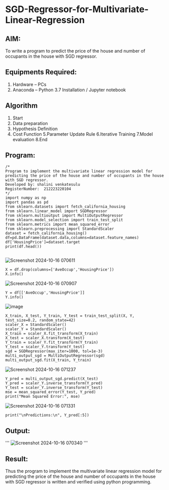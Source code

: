 # SGD-Regressor-for-Multivariate-Linear-Regression

## AIM:
To write a program to predict the price of the house and number of occupants in the house with SGD regressor.

## Equipments Required:
1. Hardware – PCs
2. Anaconda – Python 3.7 Installation / Jupyter notebook

## Algorithm
1. Start
2. Data preparation
3. Hypothesis Definition
4. Cost Function
5.Parameter Update Rule
6.Iterative Training
7.Model evaluation
8.End

## Program:
```
/*
Program to implement the multivariate linear regression model for predicting the price of the house and number of occupants in the house with SGD regressor.
Developed by: shalini venkatesulu
RegisterNumber:  212223220104
*/
import numpy as np
import pandas as pd
from sklearn.datasets import fetch_california_housing
from sklearn.linear_model import SGDRegressor
from sklearn.multioutput import MultiOutputRegressor
from sklearn.model_selection import train_test_split
from sklearn.metrics import mean_squared_error
from sklearn.preprocessing import StandardScaler
dataset = fetch_california_housing()
df=pd.DataFrame(dataset.data,columns=dataset.feature_names)
df['HousingPrice']=dataset.target
print(df.head())


```
![Screenshot 2024-10-16 070611](https://github.com/user-attachments/assets/49b56fe7-2004-4f8f-bc64-233a47ff18de)

```
X = df.drop(columns=['AveOccup','HousingPrice'])
X.info()
```
![Screenshot 2024-10-16 070907](https://github.com/user-attachments/assets/0c80475d-9456-4e91-a275-d1b2ecaf847f)
```
Y = df[['AveOccup','HousingPrice']]
Y.info()
```
![image](https://github.com/user-attachments/assets/c2c29fd8-2956-4524-ae80-2d87fa3bbb80)
```
X_train, X_test, Y_train, Y_test = train_test_split(X, Y, test_size=0.2, random_state=42)
scaler_X = StandardScaler()
scaler_Y = StandardScaler()
X_train = scaler_X.fit_transform(X_train)
X_test = scaler_X.transform(X_test)
Y_train = scaler_Y.fit_transform(Y_train)
Y_test = scaler_Y.transform(Y_test)
sgd = SGDRegressor(max_iter=1000, tol=1e-3)
multi_output_sgd = MultiOutputRegressor(sgd)
multi_output_sgd.fit(X_train, Y_train)
```
![Screenshot 2024-10-16 071237](https://github.com/user-attachments/assets/21b9fa75-b645-412f-9c1c-d01bceb5679c)
```
Y_pred = multi_output_sgd.predict(X_test)
Y_pred = scaler_Y.inverse_transform(Y_pred)
Y_test = scaler_Y.inverse_transform(Y_test)
mse = mean_squared_error(Y_test, Y_pred)
print("Mean Squared Error:", mse)
```
![Screenshot 2024-10-16 071331](https://github.com/user-attachments/assets/42f7a046-ccf9-4412-a085-561de84e4b21)

```
print("\nPredictions:\n", Y_pred[:5])
```





## Output:
'''
![Screenshot 2024-10-16 070340](https://github.com/user-attachments/assets/771a04d3-5a2d-40b3-ae46-90d32b36eccb)
'''



## Result:
Thus the program to implement the multivariate linear regression model for predicting the price of the house and number of occupants in the house with SGD regressor is written and verified using python programming.
